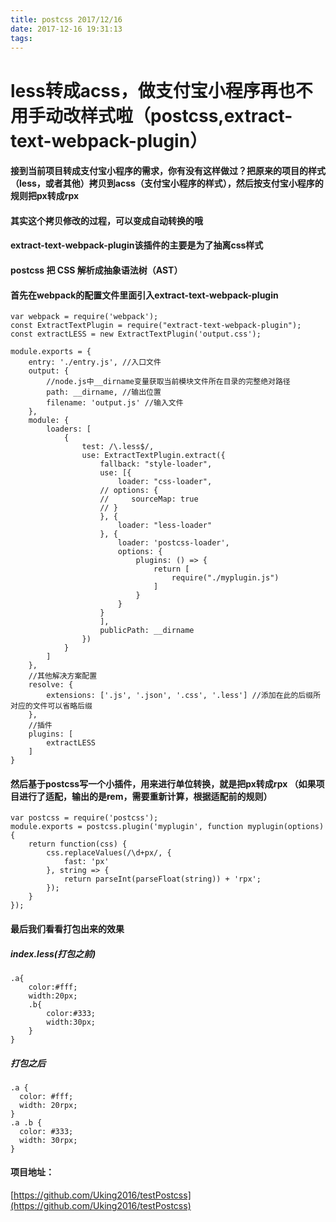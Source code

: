 ```yaml
---
title: postcss 2017/12/16
date: 2017-12-16 19:31:13
tags:
---
```

#  **less转成acss，做支付宝小程序再也不用手动改样式啦（postcss,extract-text-webpack-plugin）**
#### 接到当前项目转成支付宝小程序的需求，你有没有这样做过？把原来的项目的样式（less，或者其他）拷贝到acss（支付宝小程序的样式），然后按支付宝小程序的规则把px转成rpx
####  其实这个拷贝修改的过程，可以变成自动转换的哦

#### extract-text-webpack-plugin该插件的主要是为了抽离css样式
#### postcss 把 CSS 解析成抽象语法树（AST）
#### 首先在webpack的配置文件里面引入extract-text-webpack-plugin
```
var webpack = require('webpack');
const ExtractTextPlugin = require("extract-text-webpack-plugin");
const extractLESS = new ExtractTextPlugin('output.css');

module.exports = {
    entry: './entry.js', //入口文件
    output: {
        //node.js中__dirname变量获取当前模块文件所在目录的完整绝对路径 
        path: __dirname, //输出位置
        filename: 'output.js' //输入文件
    },
    module: {
        loaders: [
            {
                test: /\.less$/,
                use: ExtractTextPlugin.extract({
                    fallback: "style-loader",
                    use: [{
                        loader: "css-loader",
                    // options: {
                    //     sourceMap: true
                    // }
                    }, {
                        loader: "less-loader"
                    }, {
                        loader: 'postcss-loader',
                        options: {
                            plugins: () => {
                                return [
                                    require("./myplugin.js")
                                ]
                            }
                        }
                    }
                    ],
                    publicPath: __dirname
                })
            }
        ]
    },
    //其他解决方案配置
    resolve: {
        extensions: ['.js', '.json', '.css', '.less'] //添加在此的后缀所对应的文件可以省略后缀
    },
    //插件
    plugins: [
        extractLESS
    ]
}
```
#### 然后基于postcss写一个小插件，用来进行单位转换，就是把px转成rpx （如果项目进行了适配，输出的是rem，需要重新计算，根据适配前的规则）
```
var postcss = require('postcss');
module.exports = postcss.plugin('myplugin', function myplugin(options) {
    return function(css) {
        css.replaceValues(/\d+px/, {
            fast: 'px'
        }, string => {
            return parseInt(parseFloat(string)) + 'rpx';
        });
    }
});

```
#### 最后我们看看打包出来的效果
##### index.less(打包之前)

```
.a{
	color:#fff;
	width:20px;
	.b{
		color:#333;
		width:30px;
	}
}
```
##### 打包之后

```
.a {
  color: #fff;
  width: 20rpx;
}
.a .b {
  color: #333;
  width: 30rpx;
}

```
#### 项目地址：
[https://github.com/Uking2016/testPostcss](https://github.com/Uking2016/testPostcss)
